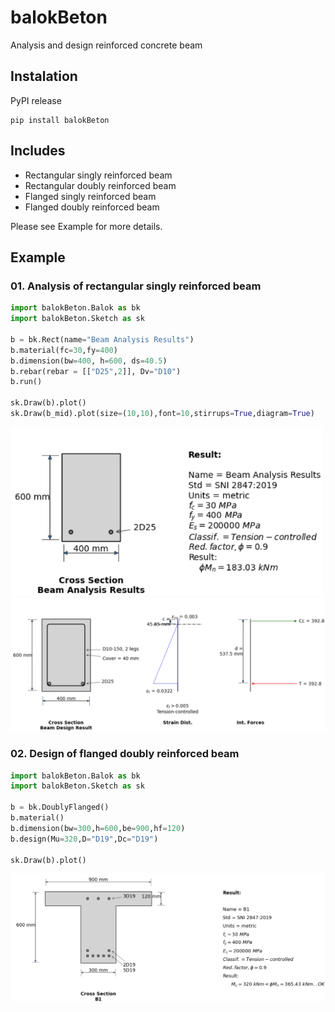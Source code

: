 # balokBeton
Analysis and design reinforced concrete beam

## Instalation
PyPI release
```
pip install balokBeton
```

## Includes
* Rectangular singly reinforced beam
* Rectangular doubly reinforced beam
* Flanged singly reinforced beam
* Flanged doubly reinforced beam

Please see Example for more details.

## Example
### 01. Analysis of rectangular singly reinforced beam
```Python
import balokBeton.Balok as bk
import balokBeton.Sketch as sk

b = bk.Rect(name="Beam Analysis Results")
b.material(fc=30,fy=400)
b.dimension(bw=400, h=600, ds=40.5)
b.rebar(rebar = [["D25",2]], Dv="D10")
b.run()

sk.Draw(b).plot()
sk.Draw(b_mid).plot(size=(10,10),font=10,stirrups=True,diagram=True)
```
<img src="Example/analysis_rec_singly.png" width="500"/>
<img src="Example/diagram_rec_singly.png" width="800"/>

### 02. Design of flanged doubly reinforced beam
```Python
import balokBeton.Balok as bk
import balokBeton.Sketch as sk

b = bk.DoublyFlanged()
b.material()
b.dimension(bw=300,h=600,be=900,hf=120)
b.design(Mu=320,D="D19",Dc="D19")

sk.Draw(b).plot()
```
<img src="Example/design_doubly_flanged.png" width="800"/>

